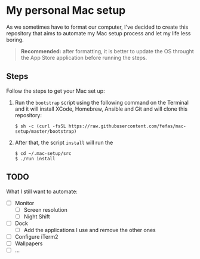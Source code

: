 # My personal Mac setup

As we sometimes have to format our computer, I've decided to create this
repository that aims to automate my Mac setup process and let my life less
boring.

> **Recommended:** after formatting, it is better to update the OS throught the
> App Store application before running the steps.

## Steps

Follow the steps to get your Mac set up:

1. Run the `bootstrap` script using the following command on the Terminal and it
   will install XCode, Homebrew, Ansible and Git and will clone this repository:

   ```shell
   $ sh -c (curl -fsSL https://raw.githubusercontent.com/fefas/mac-setup/master/bootstrap)
   ```

2. After that, the script `install` will run the
   ```shell
   $ cd ~/.mac-setup/src
   $ ./run install
   ```

## TODO

What I still want to automate:

* [ ] Monitor
  - [ ] Screen resolution
  - [ ] Night Shift
* [ ] Dock
  - [ ] Add the applications I use and remove the other ones
* [ ] Configure iTerm2
* [ ] Wallpapers
* [ ] ...
